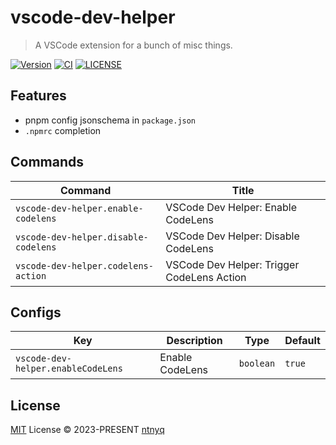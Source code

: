 # vscode-dev-helper

> A VSCode extension for a bunch of misc things.

[![Version](https://img.shields.io/visual-studio-marketplace/v/ntnyq.vscode-dev-helper)](https://marketplace.visualstudio.com/items/ntnyq.vscode-dev-helper)
[![CI](https://github.com/ntnyq/vscode-dev-helper/workflows/CI/badge.svg)](https://github.com/ntnyq/vscode-dev-helper/actions)
[![LICENSE](https://img.shields.io/github/license/ntnyq/vscode-dev-helper.svg)](https://github.com/ntnyq/vscode-dev-helper/blob/main/LICENSE)

## Features

- pnpm config jsonschema in `package.json`
- `.npmrc` completion

## Commands

<!-- commands -->

| Command                              | Title                                      |
| ------------------------------------ | ------------------------------------------ |
| `vscode-dev-helper.enable-codelens`  | VSCode Dev Helper: Enable CodeLens         |
| `vscode-dev-helper.disable-codelens` | VSCode Dev Helper: Disable CodeLens        |
| `vscode-dev-helper.codelens-action`  | VSCode Dev Helper: Trigger CodeLens Action |

<!-- commands -->

## Configs

<!-- configs -->

| Key                                | Description     | Type      | Default |
| ---------------------------------- | --------------- | --------- | ------- |
| `vscode-dev-helper.enableCodeLens` | Enable CodeLens | `boolean` | `true`  |

<!-- configs -->

## License

[MIT](./LICENSE) License © 2023-PRESENT [ntnyq](https://github.com/ntnyq)

